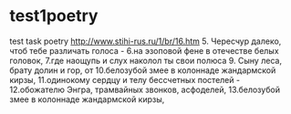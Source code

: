 # test1poetry
test task poetry
http://www.stihi-rus.ru/1/br/16.htm
5. Чересчур далеко, чтоб тебе различать голоса -
6.на эзоповой фене в отечестве белых головок,
7.где наощупь и слух наколол ты свои полюса
9. Сыну леса, брату долин и гор, от
10.белозубой змее в колоннаде жандармской кирзы,
11.одинокому сердцу и телу бессчетных постелей -
12.обожателю Энгра, трамвайных звонков, асфоделей,
13.белозубой змее в колоннаде жандармской кирзы,
